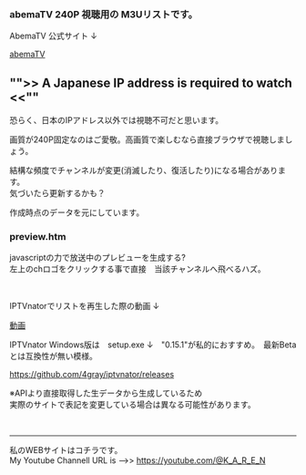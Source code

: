 
### abemaTV 240P 視聴用の M3Uリストです。

AbemaTV 公式サイト ↓

[abemaTV](https://abema.tv/)

## "">> A Japanese IP address is required to watch <<""
恐らく、日本のIPアドレス以外では視聴不可だと思います。<br/>

画質が240P固定なのはご愛敬。高画質で楽しむなら直接ブラウザで視聴しましょう。<br/>

結構な頻度でチャンネルが変更(消滅したり、復活したり)になる場合があります。<br/>
気づいたら更新するかも？<br/>

作成時点のデータを元にしています。<br/>

### preview.htm 
javascriptの力で放送中のプレビューを生成する?<br/>
左上のchロゴをクリックする事で直接　当該チャンネルへ飛べるハズ。<br>

<br/>

IPTVnatorでリストを再生した際の動画  ↓<br/>

[動画](https://www.youtube.com/watch?v=UabBvfok2SI)


IPTVnator Windows版は　setup.exe ↓　"0.15.1"が私的におすすめ。　最新Betaとは互換性が無い模様。<br/>

https://github.com/4gray/iptvnator/releases<br/>


※APIより直接取得した生データから生成しているため<br/>
実際のサイトで表記を変更している場合は異なる可能性があります。<br/>


<br/>

---
私のWEBサイトはコチラです。<br/>
My Youtube Channell URL is -->> https://youtube.com/@K_A_R_E_N<br/> 


